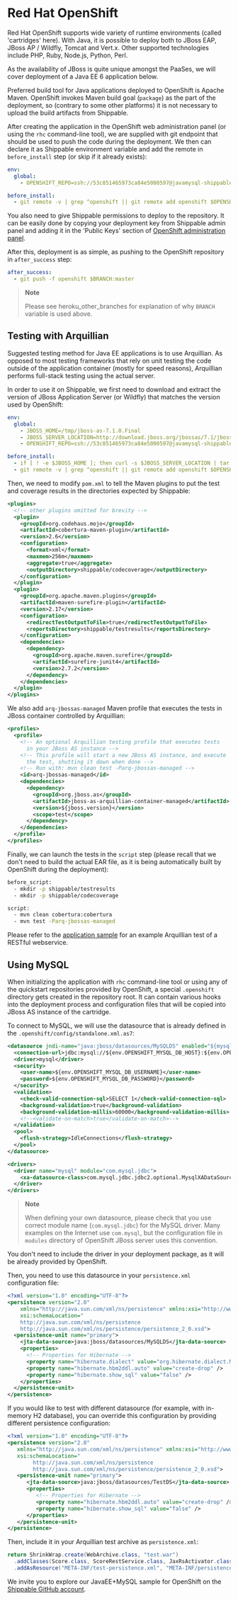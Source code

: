 # Red Hat OpenShift

Red Hat OpenShift supports wide variety of runtime environments (called
'cartridges' here). With Java, it is possible to deploy both to JBoss
EAP, JBoss AP / Wildfly, Tomcat and Vert.x. Other supported technologies
include PHP, Ruby, Node.js, Python, Perl.

As the availability of JBoss is quite unique amongst the PaaSes, we will
cover deployment of a Java EE 6 application below.

Preferred build tool for Java applications deployed to OpenShift is
Apache Maven. OpenShift invokes Maven build goal (`package`) as the part
of the deployment, so (contrary to some other platforms) it is not
necessary to upload the build artifacts from Shippable.

After creating the application in the OpenShift web administration panel
(or using the `rhc` command-line tool), we are supplied with git
endpoint that should be used to push the code during the deployment. We
then can declare it as Shippable environment variable and add the remote
in `before_install` step (or skip if it already exists):

```yaml
env:
  global:
    - OPENSHIFT_REPO=ssh://53c851465973ca84e5000597@javamysql-shippablesamples.rhcloud.com/~/git/javamysql.git

before_install:
  - git remote -v | grep ^openshift || git remote add openshift $OPENSHIFT_REPO
```

You also need to give Shippable permissions to deploy to the repository.
It can be easily done by copying your deployment key from Shippable
admin panel and adding it in the 'Public Keys' section of [OpenShift administration panel](https://openshift.redhat.com/app/console/settings).

After this, deployment is as simple, as pushing to the OpenShift
repository in `after_success` step:

```yaml
after_success:
  - git push -f openshift $BRANCH:master
```

> **Note**
>
> Please see heroku_other_branches for explanation of why `BRANCH`
> variable is used above.

## Testing with Arquillian

Suggested testing method for Java EE applications is to use Arquillian.
As opposed to most testing frameworks that rely on unit testing the code
outside of the application container (mostly for speed reasons),
Arquillian performs full-stack testing using the actual server.

In order to use it on Shippable, we first need to download and extract
the version of JBoss Application Server (or Wildfly) that matches the
version used by OpenShift:

```yaml
env:
  global:
    - JBOSS_HOME=/tmp/jboss-as-7.1.0.Final
    - JBOSS_SERVER_LOCATION=http://download.jboss.org/jbossas/7.1/jboss-as-7.1.0.Final/jboss-as-7.1.0.Final.tar.gz
    - OPENSHIFT_REPO=ssh://53c851465973ca84e5000597@javamysql-shippablesamples.rhcloud.com/~/git/javamysql.git

before_install:
  - if [ ! -e $JBOSS_HOME ]; then curl -s $JBOSS_SERVER_LOCATION | tar zx -C /tmp; fi
  - git remote -v | grep ^openshift || git remote add openshift $OPENSHIFT_REPO
```

Then, we need to modify `pom.xml` to tell the Maven plugins to put the
test and coverage results in the directories expected by Shippable:

```xml
<plugins>
  <!-- other plugins omitted for brevity -->
  <plugin>
    <groupId>org.codehaus.mojo</groupId>
    <artifactId>cobertura-maven-plugin</artifactId>
    <version>2.6</version>
    <configuration>
      <format>xml</format>
      <maxmem>256m</maxmem>
      <aggregate>true</aggregate>
      <outputDirectory>shippable/codecoverage</outputDirectory>
    </configuration>
  </plugin>
  <plugin>
    <groupId>org.apache.maven.plugins</groupId>
    <artifactId>maven-surefire-plugin</artifactId>
    <version>2.17</version>
    <configuration>
      <redirectTestOutputToFile>true</redirectTestOutputToFile>
      <reportsDirectory>shippable/testresults</reportsDirectory>
    </configuration>
    <dependencies>
      <dependency>
        <groupId>org.apache.maven.surefire</groupId>
        <artifactId>surefire-junit4</artifactId>
        <version>2.7.2</version>
      </dependency>
    </dependencies>
  </plugin>
</plugins>
```

We also add `arq-jbossas-managed` Maven profile that executes the tests
in JBoss container controlled by Arquillian:

```xml
<profiles>
  <profile>
    <!-- An optional Arquillian testing profile that executes tests
      in your JBoss AS instance -->
    <!-- This profile will start a new JBoss AS instance, and execute
      the test, shutting it down when done -->
    <!-- Run with: mvn clean test -Parq-jbossas-managed -->
    <id>arq-jbossas-managed</id>
    <dependencies>
      <dependency>
        <groupId>org.jboss.as</groupId>
        <artifactId>jboss-as-arquillian-container-managed</artifactId>
        <version>${jboss.version}</version>
        <scope>test</scope>
      </dependency>
    </dependencies>
  </profile>
</profiles>
```

Finally, we can launch the tests in the `script` step (please recall
that we don't need to build the actual EAR file, as it is being
automatically built by OpenShift during the deployment):

```bash
before_script:
  - mkdir -p shippable/testresults
  - mkdir -p shippable/codecoverage

script:
  - mvn clean cobertura:cobertura
  - mvn test -Parq-jbossas-managed
```

Please refer to the [application sample](https://github.com/shippableSamples/sample-java-mysql-openshift) for an example Arquillian test of a RESTful webservice.

## Using MySQL

When initializing the application with `rhc` command-line tool or using
any of the quickstart repositories provided by OpenShift, a special
`.openshift` directory gets created in the repository root. It can
contain various hooks into the deployment process and configuration
files that will be copied into JBoss AS instance of the cartridge.

To connect to MySQL, we will use the datasource that is already defined
in the `.openshift/config/standalone.xml.as7`:

```xml
<datasource jndi-name="java:jboss/datasources/MySQLDS" enabled="${mysql.enabled}" use-java-context="true" pool-name="MySQLDS" use-ccm="true">
  <connection-url>jdbc:mysql://${env.OPENSHIFT_MYSQL_DB_HOST}:${env.OPENSHIFT_MYSQL_DB_PORT}/${env.OPENSHIFT_APP_NAME}</connection-url>
  <driver>mysql</driver>
  <security>
    <user-name>${env.OPENSHIFT_MYSQL_DB_USERNAME}</user-name>
    <password>${env.OPENSHIFT_MYSQL_DB_PASSWORD}</password>
  </security>
  <validation>
    <check-valid-connection-sql>SELECT 1</check-valid-connection-sql>
    <background-validation>true</background-validation>
    <background-validation-millis>60000</background-validation-millis>
    <!--<validate-on-match>true</validate-on-match>-->
  </validation>
  <pool>
    <flush-strategy>IdleConnections</flush-strategy>
  </pool>
</datasource>

<drivers>
  <driver name="mysql" module="com.mysql.jdbc">
    <xa-datasource-class>com.mysql.jdbc.jdbc2.optional.MysqlXADataSource</xa-datasource-class>
  </driver>
</drivers>
```

> **Note**
>
> When defining your own datasource, please check that you use correct
> module name (`com.mysql.jdbc`) for the MySQL driver. Many examples on
> the Internet use `com.mysql`, but the configuration file in `modules`
> directory of OpenShift JBoss server uses this convention.

You don't need to include the driver in your deployment package, as it
will be already provided by OpenShift.

Then, you need to use this datasource in your `persistence.xml`
configuration file:

```xml
<?xml version="1.0" encoding="UTF-8"?>
<persistence version="2.0"
    xmlns="http://java.sun.com/xml/ns/persistence" xmlns:xsi="http://www.w3.org/2001/XMLSchema-instance"
    xsi:schemaLocation="
    http://java.sun.com/xml/ns/persistence
    http://java.sun.com/xml/ns/persistence/persistence_2_0.xsd">
  <persistence-unit name="primary">
    <jta-data-source>java:jboss/datasources/MySQLDS</jta-data-source>
    <properties>
      <!-- Properties for Hibernate -->
      <property name="hibernate.dialect" value="org.hibernate.dialect.MySQLDialect" />
      <property name="hibernate.hbm2ddl.auto" value="create-drop" />
      <property name="hibernate.show_sql" value="false" />
    </properties>
  </persistence-unit>
</persistence>
```

If you would like to test with different datasource (for example, with
in-memory H2 database), you can override this configuration by providing
different persistence configuration:

```xml
<?xml version="1.0" encoding="UTF-8"?>
<persistence version="2.0"
   xmlns="http://java.sun.com/xml/ns/persistence" xmlns:xsi="http://www.w3.org/2001/XMLSchema-instance"
   xsi:schemaLocation="
        http://java.sun.com/xml/ns/persistence
        http://java.sun.com/xml/ns/persistence/persistence_2_0.xsd">
   <persistence-unit name="primary">
      <jta-data-source>java:jboss/datasources/TestDS</jta-data-source>
      <properties>
         <!-- Properties for Hibernate -->
         <property name="hibernate.hbm2ddl.auto" value="create-drop" />
         <property name="hibernate.show_sql" value="false" />
      </properties>
   </persistence-unit>
</persistence>
```

Then, include it in your Arquillian test archive as `persistence.xml`:

```java
return ShrinkWrap.create(WebArchive.class, "test.war")
  .addClasses(Score.class, ScoreRestService.class, JaxRsActivator.class, Resources.class)
  .addAsResource("META-INF/test-persistence.xml", "META-INF/persistence.xml")
```

We invite you to explore our JavaEE+MySQL sample for OpenShift on the
[Shippable GitHub account](https://github.com/shippableSamples/sample-java-mysql-openshift).
